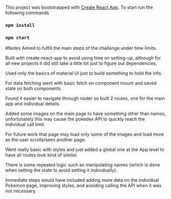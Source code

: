 This project was bootstrapped with [Create React App](https://github.com/facebook/create-react-app).
To start run the following commands
### `npm install`
### `npm start`

#Notes
Aimed to fulfill the main steps of the challenge under time limits.

Built with create-react-app to avoid using time on setting-up, although for all new projects it did still take a little bit just to figure out dependencies.

Used only the basics of material UI just to build something to hold the info.

For data fetching went with basic fetch on component mount and saved state on both components.

Found it easier to navigate through router so built 2 routes, one for the main app and individual details.

Added some images on the main page to have something other than names, unfortunately this may cause the pokedex API to quickly reach the individual call limit.

For future work that page may load only some of the images and load more as the user scrolls/sees another page.

Went really basic with styles and just added a global one at the App level to have all routes look kind of similar.

There is some repeated logic such as manipulating names (which is done when setting the state to avoid setting it individually).

Immediate steps would have included adding more data on the individual Pokemon page, improving styles, and avoiding calling the API when it was not necessary.